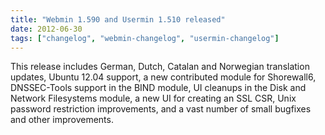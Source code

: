 ```yaml
---
title: "Webmin 1.590 and Usermin 1.510 released"
date: 2012-06-30
tags: ["changelog", "webmin-changelog", "usermin-changelog"]
---
```


This release includes German, Dutch, Catalan and Norwegian translation updates, Ubuntu 12.04 support, a new contributed module for Shorewall6, DNSSEC-Tools support in the BIND module, UI cleanups in the Disk and Network Filesystems module, a new UI for creating an SSL CSR, Unix password restriction improvements, and a vast number of small bugfixes and other improvements.
